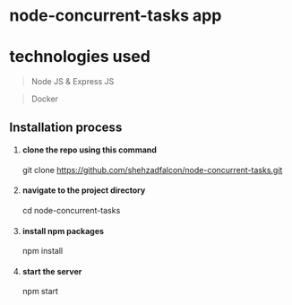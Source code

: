 # node-concurrent-tasks app

# technologies used
> Node JS & Express JS

> Docker

## Installation process
1. #### clone the repo using this command
    git clone https://github.com/shehzadfalcon/node-concurrent-tasks.git

2. #### navigate to the project directory
    cd node-concurrent-tasks

3. #### install npm packages
    npm install
    
5. #### start the server
    npm start